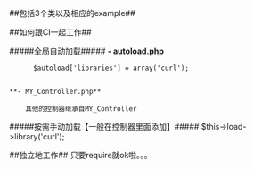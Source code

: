
##包括3个类以及相应的example##


##如何跟CI一起工作##

#####全局自动加载#####
	**- autoload.php**
	
	      $autoload['libraries'] = array('curl');
		
	
	**- MY_Controller.php**
	
	    其他的控制器继承自MY_Controller


#####按需手动加载【一般在控制器里面添加】#####
    $this->load->library('curl');




##独立地工作##
    只要require就ok啦。。。